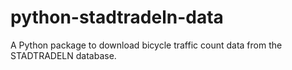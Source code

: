 # python-stadtradeln-data
A Python package to download bicycle traffic count data from the STADTRADELN database.
